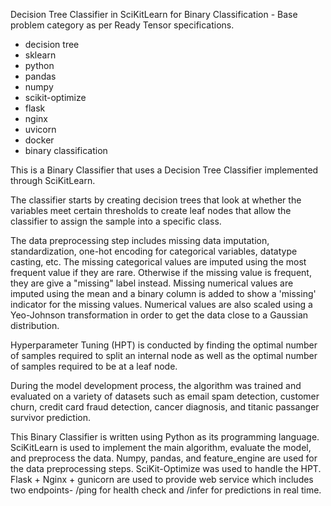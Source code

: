 Decision Tree Classifier in SciKitLearn for Binary Classification - Base problem category as per Ready Tensor specifications.

* decision tree
* sklearn
* python
* pandas
* numpy
* scikit-optimize
* flask
* nginx
* uvicorn
* docker
* binary classification

This is a Binary Classifier that uses a Decision Tree Classifier implemented through SciKitLearn.

The classifier starts by creating decision trees that look at whether the variables meet certain thresholds to create leaf nodes that allow the classifier to assign the sample into a specific class. 

The data preprocessing step includes missing data imputation, standardization, one-hot encoding for categorical variables, datatype casting, etc. The missing categorical values are imputed using the most frequent value if they are rare. Otherwise if the missing value is frequent, they are give a "missing" label instead. Missing numerical values are imputed using the mean and a binary column is added to show a 'missing' indicator for the missing values. Numerical values are also scaled using a Yeo-Johnson transformation in order to get the data close to a Gaussian distribution.

Hyperparameter Tuning (HPT) is conducted by finding the optimal number of samples required to split an internal node as well as the optimal number of samples required to be at a leaf node.

During the model development process, the algorithm was trained and evaluated on a variety of datasets such as email spam detection, customer churn, credit card fraud detection, cancer diagnosis, and titanic passanger survivor prediction.

This Binary Classifier is written using Python as its programming language. SciKitLearn is used to implement the main algorithm, evaluate the model, and preprocess the data. Numpy, pandas, and feature_engine are used for the data preprocessing steps. SciKit-Optimize was used to handle the HPT. Flask + Nginx + gunicorn are used to provide web service which includes two endpoints- /ping for health check and /infer for predictions in real time.

